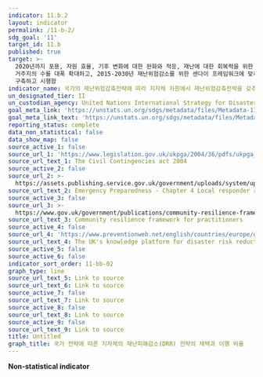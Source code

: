 ```yaml
---
indicator: 11.b.2
layout: indicator
permalink: /11-b-2/
sdg_goal: '11'
target_id: 11.b
published: true
target: >-
  2020년까지 포용, 자원 효율, 기후 변화에 대한 완화와 적응, 재난에 대한 회복력을 위한 통합 정책 및 계획을 채택, 시행하는 도시와
  거주지의 수를 대폭 확대하고, 2015-2030년 재난위험감소를 위한 센다이 프레임워크에 맞추어 모든 수준에서의 통합적인 재난위기관리를
  구축하고 시행함
indicator_name: 국가의 재난위험감축전략에 따라 지자체 차원에서 재난위험감축전략을 갖추고 있는 비율
un_designated_tier: II
un_custodian_agency: United Nations International Strategy for Disaster Reduction (UNISDR)
goal_meta_link: 'https://unstats.un.org/sdgs/metadata/files/Metadata-11-0B-02.pdf'
goal_meta_link_text: 'https://unstats.un.org/sdgs/metadata/files/Metadata-11-0B-02.pdf'
reporting_status: complete
data_non_statistical: false
data_show_map: false
source_active_1: false
source_url_1: 'https://www.legislation.gov.uk/ukpga/2004/36/pdfs/ukpga_20040036_en.pdf'
source_url_text_1: The Civil Contingencies act 2004
source_active_2: false
source_url_2: >-
  https://assets.publishing.service.gov.uk/government/uploads/system/uploads/attachment_data/file/61027/Chapter-4-Local_20Responder-Risk-assessment-duty-revised-March.pdf
source_url_text_2: Emergency Preparedness - Chapter 4 Local responder risk assessment duty
source_active_3: false
source_url_3: >-
  https://www.gov.uk/government/publications/community-resilience-framework-for-practitioners
source_url_text_3: Community resilience framework for practitioners
source_active_4: false
source_url_4: 'https://www.preventionweb.net/english/countries/europe/gbr/'
source_url_text_4: The UK's knowledge platform for disaster risk reduction (PreventionWeb)
source_active_5: false
source_active_6: false
indicator_sort_order: 11-bb-02
graph_type: line
source_url_text_5: Link to source
source_url_text_6: Link to source
source_active_7: false
source_url_text_7: Link to source
source_active_8: false
source_url_text_8: Link to source
source_active_9: false
source_url_text_9: Link to source
title: Untitled
graph_title: 국가 전략에 따른 지자체의 재난피해감소(DRR) 전략의 채택과 이행 비율
---
```

**Non-statistical indicator**
